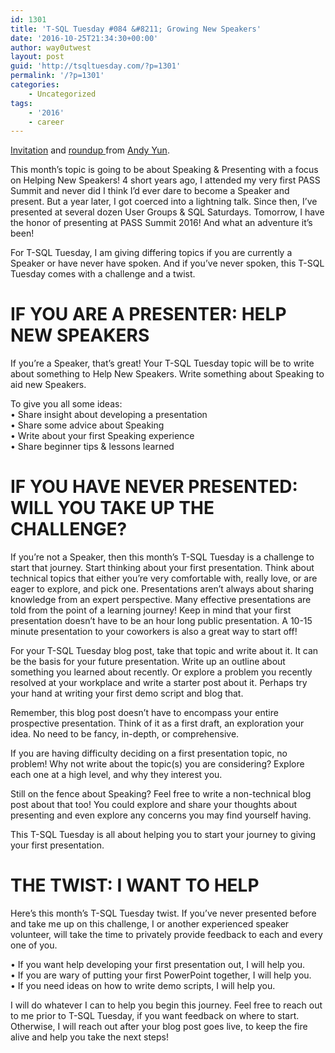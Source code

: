 ```yaml
---
id: 1301
title: 'T-SQL Tuesday #084 &#8211; Growing New Speakers'
date: '2016-10-25T21:34:30+00:00'
author: way0utwest
layout: post
guid: 'http://tsqltuesday.com/?p=1301'
permalink: '/?p=1301'
categories:
    - Uncategorized
tags:
    - '2016'
    - career
---
```


[Invitation](https://sqlbek.wordpress.com/2016/10/25/t-sql-tuesday-84-growing-new-speakers/) and [roundup ](https://sqlbek.wordpress.com/2016/11/15/t-sql-tuesday-84-growing-new-speakers-round-up/)from [Andy Yun](https://sqlbek.wordpress.com/).

This month’s topic is going to be about Speaking &amp; Presenting with a focus on Helping New Speakers! 4 short years ago, I attended my very first PASS Summit and never did I think I’d ever dare to become a Speaker and present. But a year later, I got coerced into a lightning talk. Since then, I’ve presented at several dozen User Groups &amp; SQL Saturdays. Tomorrow, I have the honor of presenting at PASS Summit 2016! And what an adventure it’s been!

For T-SQL Tuesday, I am giving differing topics if you are currently a Speaker or have never have spoken. And if you’ve never spoken, this T-SQL Tuesday comes with a challenge and a twist.

# **IF YOU ARE A PRESENTER: HELP NEW SPEAKERS**

If you’re a Speaker, that’s great! Your T-SQL Tuesday topic will be to write about something to Help New Speakers. Write something about Speaking to aid new Speakers.

To give you all some ideas:  
• Share insight about developing a presentation  
• Share some advice about Speaking  
• Write about your first Speaking experience  
• Share beginner tips &amp; lessons learned

# **IF YOU HAVE NEVER PRESENTED: WILL YOU TAKE UP THE CHALLENGE?**

If you’re not a Speaker, then this month’s T-SQL Tuesday is a challenge to start that journey. Start thinking about your first presentation. Think about technical topics that either you’re very comfortable with, really love, or are eager to explore, and pick one. Presentations aren’t always about sharing knowledge from an expert perspective. Many effective presentations are told from the point of a learning journey! Keep in mind that your first presentation doesn’t have to be an hour long public presentation. A 10-15 minute presentation to your coworkers is also a great way to start off!

For your T-SQL Tuesday blog post, take that topic and write about it. It can be the basis for your future presentation. Write up an outline about something you learned about recently. Or explore a problem you recently resolved at your workplace and write a starter post about it. Perhaps try your hand at writing your first demo script and blog that.

Remember, this blog post doesn’t have to encompass your entire prospective presentation. Think of it as a first draft, an exploration your idea. No need to be fancy, in-depth, or comprehensive.

If you are having difficulty deciding on a first presentation topic, no problem! Why not write about the topic(s) you are considering? Explore each one at a high level, and why they interest you.

Still on the fence about Speaking? Feel free to write a non-technical blog post about that too! You could explore and share your thoughts about presenting and even explore any concerns you may find yourself having.

This T-SQL Tuesday is all about helping you to start your journey to giving your first presentation.

# **THE TWIST: I WANT TO HELP**

Here’s this month’s T-SQL Tuesday twist. If you’ve never presented before and take me up on this challenge, I or another experienced speaker volunteer, will take the time to privately provide feedback to each and every one of you.

• If you want help developing your first presentation out, I will help you.  
• If you are wary of putting your first PowerPoint together, I will help you.  
• If you need ideas on how to write demo scripts, I will help you.

I will do whatever I can to help you begin this journey. Feel free to reach out to me prior to T-SQL Tuesday, if you want feedback on where to start. Otherwise, I will reach out after your blog post goes live, to keep the fire alive and help you take the next steps!